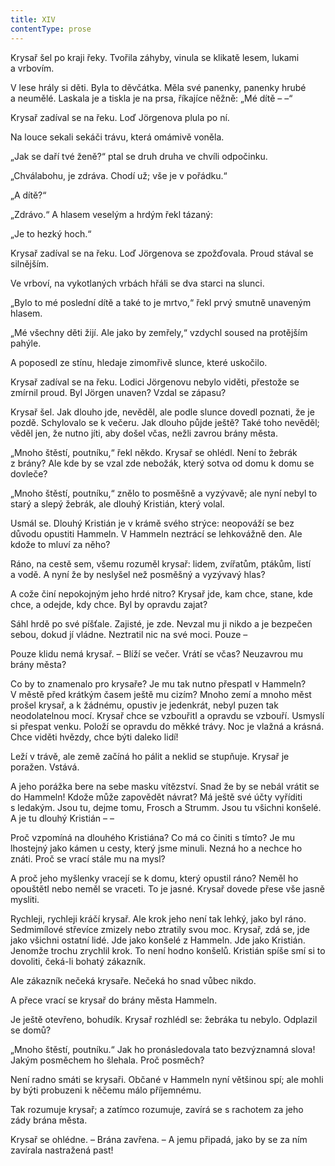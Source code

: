 ```yaml
---
title: XIV
contentType: prose
---
```


  

Krysař šel po kraji řeky. Tvořila záhyby, vinula se klikatě lesem, lukami a vrbovím.

V lese hrály si děti. Byla to děvčátka. Měla své panenky, panenky hrubé a neumělé. Laskala je a tiskla je na prsa, říkajíce něžně: „Mé dítě – –“

Krysař zadíval se na řeku. Loď Jörgenova plula po ní.

Na louce sekali sekáči trávu, která omámivě voněla.

„Jak se daří tvé ženě?“ ptal se druh druha ve chvíli odpočinku.

„Chválabohu, je zdráva. Chodí už; vše je v pořádku.“

„A dítě?“

„Zdrávo.“ A hlasem veselým a hrdým řekl tázaný:

„Je to hezký hoch.“

Krysař zadíval se na řeku. Loď Jörgenova se zpožďovala. Proud stával se silnějším.

Ve vrboví, na vykotlaných vrbách hřáli se dva starci na slunci.

„Bylo to mé poslední dítě a také to je mrtvo,“ řekl prvý smutně unaveným hlasem.

„Mé všechny děti žijí. Ale jako by zemřely,“ vzdychl soused na protějším pahýle.

A poposedl ze stínu, hledaje zimomřivě slunce, které uskočilo.

Krysař zadíval se na řeku. Lodici Jörgenovu nebylo viděti, přestože se zmírnil proud. Byl Jörgen unaven? Vzdal se zápasu?

Krysař šel. Jak dlouho jde, nevěděl, ale podle slunce dovedl poznati, že je pozdě. Schylovalo se k večeru. Jak dlouho půjde ještě? Také toho nevěděl; věděl jen, že nutno jíti, aby došel včas, nežli zavrou brány města.

„Mnoho štěstí, poutníku,“ řekl někdo. Krysař se ohlédl. Není to žebrák z brány? Ale kde by se vzal zde nebožák, který sotva od domu k domu se dovleče?

„Mnoho štěstí, poutníku,“ znělo to posměšně a vyzývavě; ale nyní nebyl to starý a slepý žebrák, ale dlouhý Kristián, který volal.

Usmál se. Dlouhý Kristián je v krámě svého strýce: neopováží se bez důvodu opustiti Hammeln. V Hammeln neztrácí se lehkovážně den. Ale kdože to mluví za něho?

Ráno, na cestě sem, všemu rozuměl krysař: lidem, zvířatům, ptákům, listí a vodě. A nyní že by neslyšel než posměšný a vyzývavý hlas?

A cože činí nepokojným jeho hrdé nitro? Krysař jde, kam chce, stane, kde chce, a odejde, kdy chce. Byl by opravdu zajat?

Sáhl hrdě po své píšťale. Zajisté, je zde. Nevzal mu ji nikdo a je bezpečen sebou, dokud jí vládne. Neztratil nic na své moci. Pouze –

Pouze klidu nemá krysař. – Blíží se večer. Vrátí se včas? Neuzavrou mu brány města?

Co by to znamenalo pro krysaře? Je mu tak nutno přespatI v Ham­meln? V městě před krátkým časem ještě mu cizím? Mnoho zemí a mnoho měst prošel krysař, a k žádnému, opustiv je jedenkrát, nebyl puzen tak neodolatelnou mocí. Krysař chce se vzbouřitI a opravdu se vzbouří. Usmyslí si přespat venku. Položí se opravdu do měkké trávy. Noc je vlažná a krásná. Chce viděti hvězdy, chce býti daleko lidí!

Leží v trávě, ale země začíná ho pálit a neklid se stupňuje. Krysař je poražen. Vstává.

A jeho porážka bere na sebe masku vítězství. Snad že by se nebál vrátit se do Hammeln! Kdože může zapovědět návrat? Má ještě své účty vyříditi s ledakým. Jsou tu, dejme tomu, Frosch a Strumm. Jsou tu všichni konšelé. A je tu dlouhý Kristián – –

Proč vzpomíná na dlouhého Kristiána? Co má co činiti s tímto? Je mu lhostejný jako kámen u cesty, který jsme minuli. Nezná ho a nechce ho znáti. Proč se vrací stále mu na mysl?

A proč jeho myšlenky vracejí se k domu, který opustil ráno? Neměl ho opouštětI nebo neměl se vraceti. To je jasné. Krysař dovede přese vše jasně mysliti.

Rychleji, rychleji kráčí krysař. Ale krok jeho není tak lehký, jako byl ráno. Sedmimílové střevíce zmizely nebo ztratily svou moc. Krysař, zdá se, jde jako všichni ostatní lidé. Jde jako konšelé z Hammeln. Jde jako Kristián. Jenomže trochu zrychlil krok. To není hodno konšelů. Kristián spíše smí si to dovoliti, čeká-li bohatý zákazník.

Ale zákazník nečeká krysaře. Nečeká ho snad vůbec nikdo.

A přece vrací se krysař do brány města Hammeln.

Je ještě otevřeno, bohudík. Krysař rozhlédl se: žebráka tu nebylo. Odplazil se domů?

„Mnoho štěstí, poutníku.“ Jak ho pronásledovala tato bezvýznamná slova! Jakým posměchem ho šlehala. Proč posměch?

Není radno smáti se krysaři. Občané v Hammeln nyní většinou spí; ale mohli by býti probuzeni k něčemu málo příjemnému.

Tak rozumuje krysař; a zatímco rozumuje, zavírá se s rachotem za jeho zády brána města.

Krysař se ohlédne. – Brána zavřena. – A jemu připadá, jako by se za ním zavírala nastražená past!
